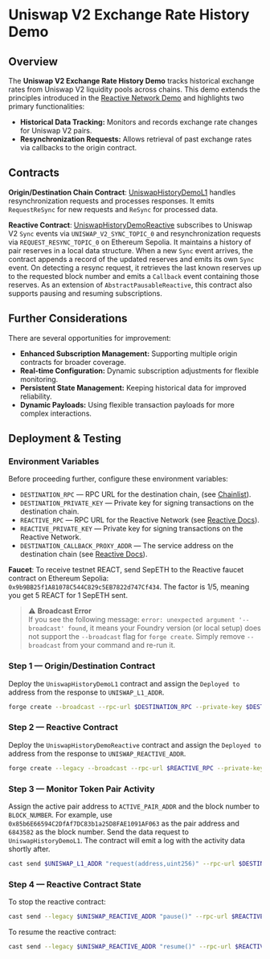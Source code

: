 # Uniswap V2 Exchange Rate History Demo

## Overview

The **Uniswap V2 Exchange Rate History Demo** tracks historical exchange rates from Uniswap V2 liquidity pools across chains. This demo extends the principles introduced in the [Reactive Network Demo](https://github.com/Reactive-Network/reactive-smart-contract-demos/tree/main/src/demos/basic) and highlights two primary functionalities:

- **Historical Data Tracking:** Monitors and records exchange rate changes for Uniswap V2 pairs.
- **Resynchronization Requests:** Allows retrieval of past exchange rates via callbacks to the origin contract.

## Contracts

**Origin/Destination Chain Contract**: [UniswapHistoryDemoL1](https://github.com/Reactive-Network/reactive-smart-contract-demos/blob/main/src/demos/uniswap-v2-history/UniswapHistoryDemoL1.sol) handles resynchronization requests and processes responses. It emits `RequestReSync` for new requests and `ReSync` for processed data.

**Reactive Contract**: [UniswapHistoryDemoReactive](https://github.com/Reactive-Network/reactive-smart-contract-demos/blob/main/src/demos/uniswap-v2-history/UniswapHistoryDemoReactive.sol) subscribes to Uniswap V2 `Sync` events via `UNISWAP_V2_SYNC_TOPIC_0` and resynchronization requests via `REQUEST_RESYNC_TOPIC_0` on Ethereum Sepolia. It maintains a history of pair reserves in a local data structure. When a new `Sync` event arrives, the contract appends a record of the updated reserves and emits its own `Sync` event. On detecting a resync request, it retrieves the last known reserves up to the requested block number and emits a `Callback` event containing those reserves. As an extension of `AbstractPausableReactive`, this contract also supports pausing and resuming subscriptions.

## Further Considerations

There are several opportunities for improvement:

- **Enhanced Subscription Management:** Supporting multiple origin contracts for broader coverage.
- **Real-time Configuration:** Dynamic subscription adjustments for flexible monitoring.
- **Persistent State Management:** Keeping historical data for improved reliability.
- **Dynamic Payloads:** Using flexible transaction payloads for more complex interactions.

## Deployment & Testing

### Environment Variables

Before proceeding further, configure these environment variables:

* `DESTINATION_RPC` — RPC URL for the destination chain, (see [Chainlist](https://chainlist.org)).
* `DESTINATION_PRIVATE_KEY` — Private key for signing transactions on the destination chain.
* `REACTIVE_RPC` — RPC URL for the Reactive Network (see [Reactive Docs](https://dev.reactive.network/reactive-mainnet)).
* `REACTIVE_PRIVATE_KEY` — Private key for signing transactions on the Reactive Network.
* `DESTINATION_CALLBACK_PROXY_ADDR` — The service address on the destination chain (see [Reactive Docs](https://dev.reactive.network/origins-and-destinations#callback-proxy-address)).

**Faucet**: To receive testnet REACT, send SepETH to the Reactive faucet contract on Ethereum Sepolia: `0x9b9BB25f1A81078C544C829c5EB7822d747Cf434`. The factor is 1/5, meaning you get 5 REACT for 1 SepETH sent.

> ⚠️ **Broadcast Error**  
> If you see the following message: `error: unexpected argument '--broadcast' found`, it means your Foundry version (or local setup) does not support the `--broadcast` flag for `forge create`. Simply remove `--broadcast` from your command and re-run it.

### Step 1 — Origin/Destination Contract

Deploy the `UniswapHistoryDemoL1` contract and assign the `Deployed to` address from the response to `UNISWAP_L1_ADDR`.

```bash
forge create --broadcast --rpc-url $DESTINATION_RPC --private-key $DESTINATION_PRIVATE_KEY src/demos/uniswap-v2-history/UniswapHistoryDemoL1.sol:UniswapHistoryDemoL1 --value 0.01ether --constructor-args $DESTINATION_CALLBACK_PROXY_ADDR
```

### Step 2 — Reactive Contract

Deploy the `UniswapHistoryDemoReactive` contract and assign the `Deployed to` address from the response to `UNISWAP_REACTIVE_ADDR`.

```bash
forge create --legacy --broadcast --rpc-url $REACTIVE_RPC --private-key $REACTIVE_PRIVATE_KEY src/demos/uniswap-v2-history/UniswapHistoryDemoReactive.sol:UniswapHistoryDemoReactive --value 0.01ether --constructor-args $UNISWAP_L1_ADDR
```

### Step 3 — Monitor Token Pair Activity

Assign the active pair address to `ACTIVE_PAIR_ADDR` and the block number to `BLOCK_NUMBER`. For example, use `0x85b6E66594C2DfAf7DC83b1a25D8FAE1091AF063` as the pair address and `6843582` as the block number. Send the data request to `UniswapHistoryDemoL1`. The contract will emit a log with the activity data shortly after.

```bash
cast send $UNISWAP_L1_ADDR "request(address,uint256)" --rpc-url $DESTINATION_RPC --private-key $DESTINATION_PRIVATE_KEY 0x85b6E66594C2DfAf7DC83b1a25D8FAE1091AF063 6843582
```

### Step 4 — Reactive Contract State

To stop the reactive contract:

```bash
cast send --legacy $UNISWAP_REACTIVE_ADDR "pause()" --rpc-url $REACTIVE_RPC --private-key $REACTIVE_PRIVATE_KEY
```

To resume the reactive contract:

```bash
cast send --legacy $UNISWAP_REACTIVE_ADDR "resume()" --rpc-url $REACTIVE_RPC --private-key $REACTIVE_PRIVATE_KEY
```
